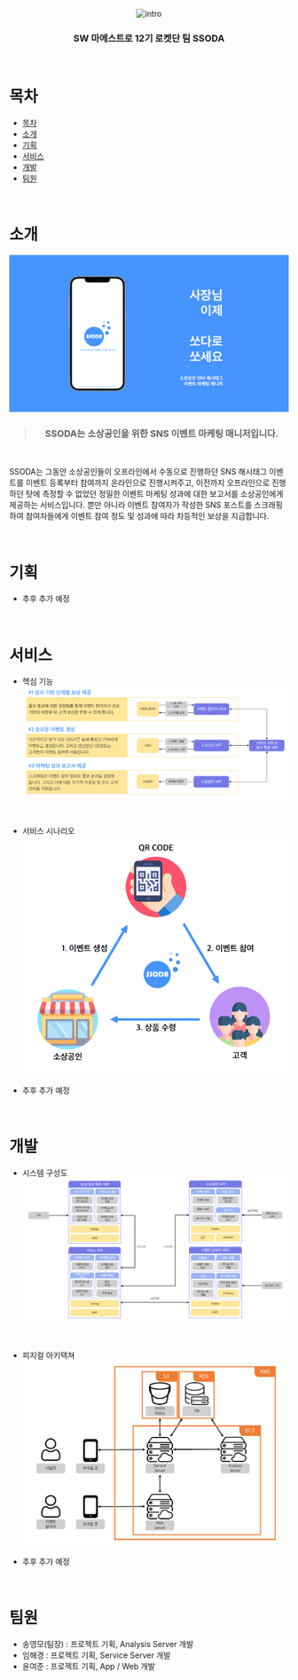 <div align="center">

![intro](/readme/introduction.gif)

### **SW 마에스트로 12기 로켓단 팀 SSODA**

</div>

<br>

# 목차

- [목차](#목차)
- [소개](#소개)
- [기획](#기획)
- [서비스](#서비스)
- [개발](#개발)
- [팀원](#팀원)

<br>

# 소개

![main](/readme/main.png)

<h3 align="center">

> SSODA는 소상공인을 위한 SNS 이벤트 마케팅 매니저입니다.

</h3>

<br>

SSODA는 그동안 소상공인들이 오프라인에서 수동으로 진행하던 SNS 해시태그 이벤트를 이벤트 등록부터 참여까지 온라인으로 진행시켜주고, 이전까지 오프라인으로 진행하던 탓에 측정할 수 없었던 정밀한 이벤트 마케팅 성과에 대한 보고서를 소상공인에게 제공하는 서비스입니다. 뿐만 아니라 이벤트 참여자가 작성한 SNS 포스트를 스크래핑하여 참여자들에게 이벤트 참여 정도 및 성과에 따라 차등적인 보상을 지급합니다.

<br>

# 기획

- 추후 추가 예정

<br>

# 서비스

- 핵심 기능
![features](/readme/features.png)

<br>

- 서비스 시나리오
![scenario](/readme/scenario.png)

- 추후 추가 예정

<br>

# 개발

- 시스템 구성도
![system](/readme/system.png)

<br>

- 피지컬 아키텍쳐
![architecture](/readme/architecture.png)

- 추후 추가 예정

<br>

# 팀원

- 송영모(팀장) : 프로젝트 기획, Analysis Server 개발
- 임해경 : 프로젝트 기획, Service Server 개발
- 윤여준 : 프로젝트 기획, App / Web 개발


 






